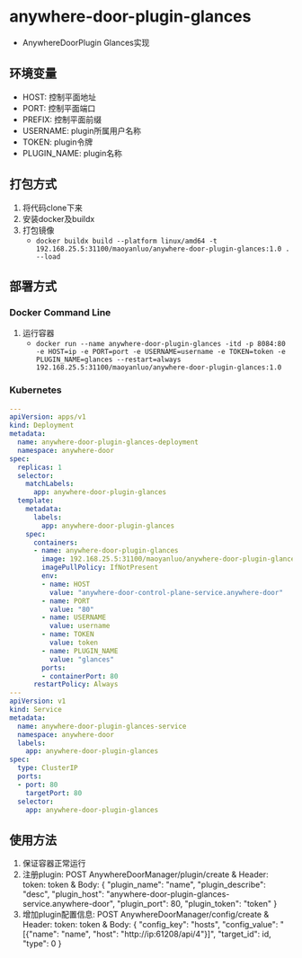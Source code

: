 # anywhere-door-plugin-glances
* AnywhereDoorPlugin Glances实现

## 环境变量
* HOST: 控制平面地址
* PORT: 控制平面端口
* PREFIX: 控制平面前缀
* USERNAME: plugin所属用户名称
* TOKEN: plugin令牌
* PLUGIN_NAME: plugin名称

## 打包方式
1. 将代码clone下来
2. 安装docker及buildx
3. 打包镜像
    * `docker buildx build --platform linux/amd64 -t 192.168.25.5:31100/maoyanluo/anywhere-door-plugin-glances:1.0 . --load`

## 部署方式

### Docker Command Line
1. 运行容器
    * `docker run --name anywhere-door-plugin-glances -itd -p 8084:80 -e HOST=ip -e PORT=port -e USERNAME=username -e TOKEN=token -e PLUGIN_NAME=glances --restart=always 192.168.25.5:31100/maoyanluo/anywhere-door-plugin-glances:1.0`

### Kubernetes
```yaml
---
apiVersion: apps/v1
kind: Deployment
metadata:
  name: anywhere-door-plugin-glances-deployment
  namespace: anywhere-door
spec:
  replicas: 1
  selector:
    matchLabels:
      app: anywhere-door-plugin-glances
  template:
    metadata:
      labels:
        app: anywhere-door-plugin-glances
    spec:
      containers:
      - name: anywhere-door-plugin-glances
        image: 192.168.25.5:31100/maoyanluo/anywhere-door-plugin-glances:1.0
        imagePullPolicy: IfNotPresent
        env:
        - name: HOST
          value: "anywhere-door-control-plane-service.anywhere-door"
        - name: PORT
          value: "80"
        - name: USERNAME
          value: username
        - name: TOKEN
          value: token
        - name: PLUGIN_NAME
          value: "glances"
        ports:
        - containerPort: 80
      restartPolicy: Always
---
apiVersion: v1
kind: Service
metadata:
  name: anywhere-door-plugin-glances-service
  namespace: anywhere-door
  labels:
    app: anywhere-door-plugin-glances
spec:
  type: ClusterIP
  ports:
  - port: 80
    targetPort: 80
  selector:
    app: anywhere-door-plugin-glances
```

## 使用方法
1. 保证容器正常运行
2. 注册plugin: POST AnywhereDoorManager/plugin/create & Header: token: token & Body: { "plugin_name": "name", "plugin_describe": "desc", "plugin_host": "anywhere-door-plugin-glances-service.anywhere-door", "plugin_port": 80, "plugin_token": "token" }
3. 增加plugin配置信息: POST AnywhereDoorManager/config/create & Header: token: token & Body: { "config_key": "hosts", "config_value": "[{\"name\": \"name\", \"host\": \"http://ip:61208/api/4\"}]", "target_id": id, "type": 0 }

